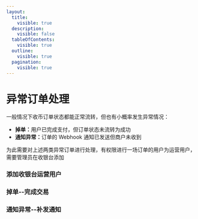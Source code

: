 ```yaml
---
layout:
  title:
    visible: true
  description:
    visible: false
  tableOfContents:
    visible: true
  outline:
    visible: true
  pagination:
    visible: true
---
```


# 异常订单处理

一般情况下收币订单状态都能正常流转，但也有小概率发生异常情况：

* **掉单：**&#x7528;户已完成支付，但订单状态未流转为成功
* **通知异常：**&#x8BA2;单的 Webhook 通知已发送但商户未收到

为此需要对上述两类异常订单进行处理，有权限进行一场订单的用户为运营用户，需要管理员在收银台添加

### 添加收银台运营用户



### 掉单--完成交易



### 通知异常--补发通知



